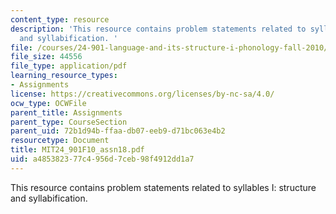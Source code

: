 ```yaml
---
content_type: resource
description: 'This resource contains problem statements related to syllables I: structure
  and syllabification. '
file: /courses/24-901-language-and-its-structure-i-phonology-fall-2010/a485382377c4956d7ceb98f4912dd1a7_MIT24_901F10_assn18.pdf
file_size: 44556
file_type: application/pdf
learning_resource_types:
- Assignments
license: https://creativecommons.org/licenses/by-nc-sa/4.0/
ocw_type: OCWFile
parent_title: Assignments
parent_type: CourseSection
parent_uid: 72b1d94b-ffaa-db07-eeb9-d71bc063e4b2
resourcetype: Document
title: MIT24_901F10_assn18.pdf
uid: a4853823-77c4-956d-7ceb-98f4912dd1a7
---
```

This resource contains problem statements related to syllables I: structure and syllabification. 
